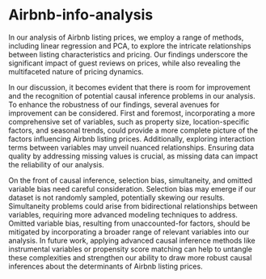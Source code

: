 # Airbnb-info-analysis

In our analysis of Airbnb listing prices, we employ a range of methods, including linear regression and PCA, to explore the intricate relationships between listing characteristics and pricing. Our findings underscore the significant impact of guest reviews on prices, while also revealing the multifaceted nature of pricing dynamics.

In our discussion, it becomes evident that there is room for improvement and the recognition of potential causal inference problems in our analysis. To enhance the robustness of our findings, several avenues for improvement can be considered. First and foremost, incorporating a more comprehensive set of variables, such as property size, location-specific factors, and seasonal trends, could provide a more complete picture of the factors influencing Airbnb listing prices. Additionally, exploring interaction terms between variables may unveil nuanced relationships. Ensuring data quality by addressing missing values is crucial, as missing data can impact the reliability of our analysis.

On the front of causal inference, selection bias, simultaneity, and omitted variable bias need careful consideration. Selection bias may emerge if our dataset is not randomly sampled, potentially skewing our results. Simultaneity problems could arise from bidirectional relationships between variables, requiring more advanced modeling techniques to address. Omitted variable bias, resulting from unaccounted-for factors, should be mitigated by incorporating a broader range of relevant variables into our analysis. In future work, applying advanced causal inference methods like instrumental variables or propensity score matching can help to untangle these complexities and strengthen our ability to draw more robust causal inferences about the determinants of Airbnb listing prices.
